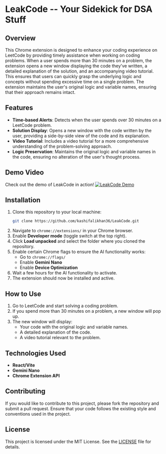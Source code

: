 # LeakCode -- Your Sidekick for DSA Stuff

## Overview
This Chrome extension is designed to enhance your coding experience on LeetCode by providing timely assistance when working on coding problems. When a user spends more than 30 minutes on a problem, the extension opens a new window displaying the code they've written, a detailed explanation of the solution, and an accompanying video tutorial. This ensures that users can quickly grasp the underlying logic and concepts without spending excessive time on a single problem. The extension maintains the user's original logic and variable names, ensuring that their approach remains intact.

## Features
- **Time-based Alerts**: Detects when the user spends over 30 minutes on a LeetCode problem.
- **Solution Display**: Opens a new window with the code written by the user, providing a side-by-side view of the code and its explanation.
- **Video Tutorial**: Includes a video tutorial for a more comprehensive understanding of the problem-solving approach.
- **Logic Preservation**: Maintains the original logic and variable names in the code, ensuring no alteration of the user's thought process.


## Demo Video
Check out the demo of LeakCode in action!
[![LeakCode Demo](https://img.youtube.com/vi/awrEsBxS3KpxCzVe/0.jpg)](https://www.youtube.com/watch?v=awrEsBxS3KpxCzVe)

## Installation
1. Clone this repository to your local machine:
   ```bash
   git clone https://github.com/kashifalikhan36/LeakCode.git
   ```
2. Navigate to `chrome://extensions/` in your Chrome browser.
3. Enable **Developer mode** (toggle switch at the top right).
4. Click **Load unpacked** and select the folder where you cloned the repository.
5. Enable certain Chrome flags to ensure the AI functionality works:
   - Go to `chrome://flags/`
   - Enable **Gemini Nano**
   - Enable **Device Optimization**
6. Wait a few hours for the AI functionality to activate.
7. The extension should now be installed and active.

## How to Use
1. Go to LeetCode and start solving a coding problem.
2. If you spend more than 30 minutes on a problem, a new window will pop up.
3. The new window will display:
   - Your code with the original logic and variable names.
   - A detailed explanation of the code.
   - A video tutorial relevant to the problem.

## Technologies Used
- **React/Vite**
- **Gemini Nano**
- **Chrome Extension API**

## Contributing
If you would like to contribute to this project, please fork the repository and submit a pull request. Ensure that your code follows the existing style and conventions used in the project.

## License
This project is licensed under the MIT License. See the [LICENSE](LICENSE) file for details.


